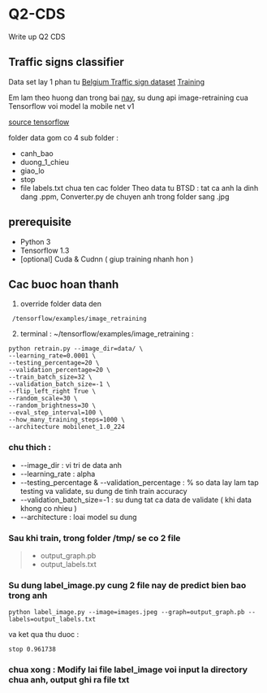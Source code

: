 # Q2-CDS
Write up Q2 CDS

## Traffic signs classifier 

Data set lay 1 phan tu [Belgium Traffic sign dataset](http://btsd.ethz.ch/shareddata/)
[Training](http://btsd.ethz.ch/shareddata/BelgiumTSC/BelgiumTSC_Training.zip)

Em lam theo huong dan trong bai [nay](https://hackernoon.com/creating-insanely-fast-image-classifiers-with-mobilenet-in-tensorflow-f030ce0a2991), su dung api image-retraining cua Tensorflow voi model la mobile net v1

[source tensorflow](https://github.com/tensorflow/tensorflow/tree/master/tensorflow/examples/image_retraining)

folder data gom co 4 sub folder :
 - canh_bao 
 - duong_1_chieu
 - giao_lo
 - stop
 - file labels.txt chua ten cac folder
Theo data tu BTSD : tat ca anh la dinh dang .ppm, Converter.py de chuyen anh trong folder sang .jpg
## prerequisite
 - Python 3
 - Tensorflow 1.3
 - [optional] Cuda & Cudnn ( giup training nhanh hon )
 
## Cac buoc hoan thanh
 1. override folder data den 
 ```
  /tensorflow/examples/image_retraining
 ```
 2. terminal : ~/tensorflow/examples/image_retraining :
 ```
 python retrain.py --image_dir=data/ \
 --learning_rate=0.0001 \
 --testing_percentage=20 \
 --validation_percentage=20 \
 --train_batch_size=32 \
 --validation_batch_size=-1 \
 --flip_left_right True \
 --random_scale=30 \
 --random_brightness=30 \
 --eval_step_interval=100 \
 --how_many_training_steps=1000 \
 --architecture mobilenet_1.0_224

 ```
### chu thich : 

 - --image_dir : vi tri de data anh
 - --learning_rate : alpha
 - --testing_percentage & --validation_percentage : % so data lay lam tap testing va validate, su dung de tinh train accuracy
 - --validation_batch_size=-1 : su dung tat ca data de validate ( khi data khong co nhieu )
 - --architecture : loai model su dung
### Sau khi train, trong folder /tmp/ se co 2 file
> - output_graph.pb
> - output_labels.txt
 
### Su dung label_image.py cung 2 file nay de predict bien bao trong anh
 ```
 python label_image.py --image=images.jpeg --graph=output_graph.pb --labels=output_labels.txt
 ```
 va ket qua thu duoc :
 ```
 stop 0.961738

 ```
 ### chua xong : Modify lai file label_image voi input la directory chua anh, output ghi ra file txt

 
